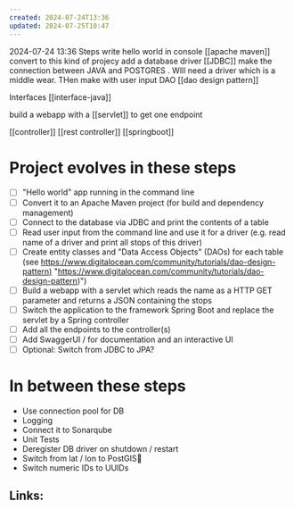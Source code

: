```yaml
---
created: 2024-07-24T13:36
updated: 2024-07-25T10:47
---
```

2024-07-24 13:36
Steps write hello world in console
[[apache maven]] convert to this kind of projecy
add a database driver [[JDBC]] make the connection between JAVA and POSTGRES . WIll need a driver which is a middle wear. THen make with user input
DAO [[dao design pattern]]

Interfaces [[interface-java]]

build a webapp with a [[servlet]] to get one endpoint

[[controller]] [[rest controller]] [[springboot]]

# Project evolves in these steps

- [ ] "Hello world" app running in the command line  
- [ ] Convert it to an Apache Maven project (for build and dependency management) 
- [ ]  Connect to the database via JDBC and print the contents of a table  
-  [ ] Read user input from the command line and use it for a driver (e.g. read name of a driver and print all stops of this driver)  
- [ ]  Create entity classes and "Data Access Objects" (DAOs) for each table (see [https://www.digitalocean.com/community/tutorials/dao-design-pattern)](https://www.digitalocean.com/community/tutorials/dao-design-pattern) "https://www.digitalocean.com/community/tutorials/dao-design-pattern)")  
-  [ ] Build a webapp with a servlet which reads the name as a HTTP GET parameter and returns a JSON containing the stops  
- [ ] Switch the application to the framework Spring Boot and replace the servlet by a Spring controller  
- [ ] Add all the endpoints to the controller(s)  
- [ ] Add SwaggerUI / for documentation and an interactive UI  
- [ ] Optional: Switch from JDBC to JPA?

# In between these steps

- Use connection pool for DB  
- Logging  
- Connect it to Sonarqube  
- Unit Tests  
- Deregister DB driver on shutdown / restart  
- Switch from lat / lon to PostGIS  
- Switch numeric IDs to UUIDs
## Links:




